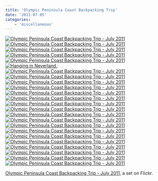 ```yaml
---
title: 'Olympic Peninsula Coast Backpacking Trip'
date: '2011-07-05'
categories:
    - 'miscellaneous'
---
```


[![Olympic Peninsula Coast Backpacking Trip - July 2011](https://farm6.static.flickr.com/5040/5905295582_a3194362d1_s.jpg)](https://www.flickr.com/photos/brianbehrens/5905295582/in/set-72157627122501188/ 'Olympic Peninsula Coast Backpacking Trip - July 2011')[![Olympic Peninsula Coast Backpacking Trip - July 2011](https://farm7.static.flickr.com/6042/5904694927_7723a2d4a5_s.jpg)](https://www.flickr.com/photos/brianbehrens/5904694927/in/set-72157627122501188/ 'Olympic Peninsula Coast Backpacking Trip - July 2011')[![Olympic Peninsula Coast Backpacking Trip - July 2011](https://farm7.static.flickr.com/6041/5905255190_00bce039cc_s.jpg)](https://www.flickr.com/photos/brianbehrens/5905255190/in/set-72157627122501188/ 'Olympic Peninsula Coast Backpacking Trip - July 2011')[![Olympic Peninsula Coast Backpacking Trip - July 2011](https://farm6.static.flickr.com/5115/5904697095_f59f4b20ca_s.jpg)](https://www.flickr.com/photos/brianbehrens/5904697095/in/set-72157627122501188/ 'Olympic Peninsula Coast Backpacking Trip - July 2011')[![Olympic Peninsula Coast Backpacking Trip - July 2011](https://farm6.static.flickr.com/5072/5905257404_a29d51853a_s.jpg)](https://www.flickr.com/photos/brianbehrens/5905257404/in/set-72157627122501188/ 'Olympic Peninsula Coast Backpacking Trip - July 2011')[![Hanging in Neverland.](https://farm7.static.flickr.com/6051/5903339158_910c22248d_s.jpg)](https://www.flickr.com/photos/brianbehrens/5903339158/in/set-72157627122501188/ 'Hanging in Neverland.')  
[![Olympic Peninsula Coast Backpacking Trip - July 2011](https://farm6.static.flickr.com/5275/5905258692_8e0004a35d_s.jpg)](https://www.flickr.com/photos/brianbehrens/5905258692/in/set-72157627122501188/ 'Olympic Peninsula Coast Backpacking Trip - July 2011')[![Olympic Peninsula Coast Backpacking Trip - July 2011](https://farm7.static.flickr.com/6028/5905259662_6294d5120c_s.jpg)](https://www.flickr.com/photos/brianbehrens/5905259662/in/set-72157627122501188/ 'Olympic Peninsula Coast Backpacking Trip - July 2011')[![Olympic Peninsula Coast Backpacking Trip - July 2011](https://farm7.static.flickr.com/6057/5905261344_08b43aee99_s.jpg)](https://www.flickr.com/photos/brianbehrens/5905261344/in/set-72157627122501188/ 'Olympic Peninsula Coast Backpacking Trip - July 2011')[![Olympic Peninsula Coast Backpacking Trip - July 2011](https://farm7.static.flickr.com/6001/5904703851_ef3e08a384_s.jpg)](https://www.flickr.com/photos/brianbehrens/5904703851/in/set-72157627122501188/ 'Olympic Peninsula Coast Backpacking Trip - July 2011')[![Olympic Peninsula Coast Backpacking Trip - July 2011](https://farm7.static.flickr.com/6015/5905264866_481063c12f_s.jpg)](https://www.flickr.com/photos/brianbehrens/5905264866/in/set-72157627122501188/ 'Olympic Peninsula Coast Backpacking Trip - July 2011')[![Olympic Peninsula Coast Backpacking Trip - July 2011](https://farm7.static.flickr.com/6025/5905266226_0ebee691b0_s.jpg)](https://www.flickr.com/photos/brianbehrens/5905266226/in/set-72157627122501188/ 'Olympic Peninsula Coast Backpacking Trip - July 2011')  
[![Olympic Peninsula Coast Backpacking Trip - July 2011](https://farm6.static.flickr.com/5238/5905267568_3fd0588362_s.jpg)](https://www.flickr.com/photos/brianbehrens/5905267568/in/set-72157627122501188/ 'Olympic Peninsula Coast Backpacking Trip - July 2011')[![Olympic Peninsula Coast Backpacking Trip - July 2011](https://farm6.static.flickr.com/5271/5905268962_e2e6c304dc_s.jpg)](https://www.flickr.com/photos/brianbehrens/5905268962/in/set-72157627122501188/ 'Olympic Peninsula Coast Backpacking Trip - July 2011')[![Olympic Peninsula Coast Backpacking Trip - July 2011](https://farm7.static.flickr.com/6051/5904711221_e2f7c84aa3_s.jpg)](https://www.flickr.com/photos/brianbehrens/5904711221/in/set-72157627122501188/ 'Olympic Peninsula Coast Backpacking Trip - July 2011')[![Olympic Peninsula Coast Backpacking Trip - July 2011](https://farm6.static.flickr.com/5271/5904712645_1c2c398dcc_s.jpg)](https://www.flickr.com/photos/brianbehrens/5904712645/in/set-72157627122501188/ 'Olympic Peninsula Coast Backpacking Trip - July 2011')[![Olympic Peninsula Coast Backpacking Trip - July 2011](https://farm6.static.flickr.com/5071/5904714413_ddb7057bcb_s.jpg)](https://www.flickr.com/photos/brianbehrens/5904714413/in/set-72157627122501188/ 'Olympic Peninsula Coast Backpacking Trip - July 2011')[![Olympic Peninsula Coast Backpacking Trip - July 2011](https://farm7.static.flickr.com/6058/5905274986_9c8725145d_s.jpg)](https://www.flickr.com/photos/brianbehrens/5905274986/in/set-72157627122501188/ 'Olympic Peninsula Coast Backpacking Trip - July 2011')  
[![Olympic Peninsula Coast Backpacking Trip - July 2011](https://farm7.static.flickr.com/6051/5904717423_a5a722e488_s.jpg)](https://www.flickr.com/photos/brianbehrens/5904717423/in/set-72157627122501188/ 'Olympic Peninsula Coast Backpacking Trip - July 2011')[![Olympic Peninsula Coast Backpacking Trip - July 2011](https://farm7.static.flickr.com/6022/5905277772_3e33ea1b56_s.jpg)](https://www.flickr.com/photos/brianbehrens/5905277772/in/set-72157627122501188/ 'Olympic Peninsula Coast Backpacking Trip - July 2011')[![Olympic Peninsula Coast Backpacking Trip - July 2011](https://farm6.static.flickr.com/5319/5904720137_c79bd07825_s.jpg)](https://www.flickr.com/photos/brianbehrens/5904720137/in/set-72157627122501188/ 'Olympic Peninsula Coast Backpacking Trip - July 2011')[![Olympic Peninsula Coast Backpacking Trip - July 2011](https://farm7.static.flickr.com/6053/5904721869_15e096e629_s.jpg)](https://www.flickr.com/photos/brianbehrens/5904721869/in/set-72157627122501188/ 'Olympic Peninsula Coast Backpacking Trip - July 2011')[![Olympic Peninsula Coast Backpacking Trip - July 2011](https://farm6.static.flickr.com/5079/5905282498_42becf4b8c_s.jpg)](https://www.flickr.com/photos/brianbehrens/5905282498/in/set-72157627122501188/ 'Olympic Peninsula Coast Backpacking Trip - July 2011')[![Olympic Peninsula Coast Backpacking Trip - July 2011](https://farm6.static.flickr.com/5317/5905283816_e292740836_s.jpg)](https://www.flickr.com/photos/brianbehrens/5905283816/in/set-72157627122501188/ 'Olympic Peninsula Coast Backpacking Trip - July 2011')

[Olympic Peninsula Coast Backpacking Trip - July 2011](https://www.flickr.com/photos/brianbehrens/sets/72157627122501188/), a set on Flickr.
